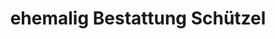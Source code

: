 ---
title: "ehemalig Bestattung Schützel"
url: /uebigau-wahrenbrueck/ehemalig-bestattung-schuetzel/
shop: Bestattungen
---
